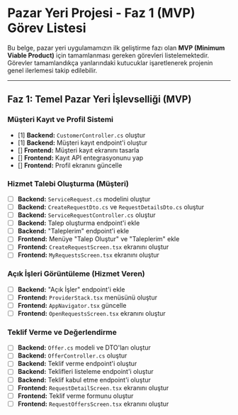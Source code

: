 # Pazar Yeri Projesi - Faz 1 (MVP) Görev Listesi

Bu belge, pazar yeri uygulamamızın ilk geliştirme fazı olan **MVP (Minimum Viable Product)** için tamamlanması gereken görevleri listelemektedir. Görevler tamamlandıkça yanlarındaki kutucuklar işaretlenerek projenin genel ilerlemesi takip edilebilir.

---

## Faz 1: Temel Pazar Yeri İşlevselliği (MVP)

### Müşteri Kayıt ve Profil Sistemi

- [1] **Backend:** `CustomerController.cs` oluştur
- [1] **Backend:** Müşteri kayıt endpoint'i oluştur
- [] **Frontend:** Müşteri kayıt ekranını tasarla
- [] **Frontend:** Kayıt API entegrasyonunu yap
- [] **Frontend:** Profil ekranını güncelle

### Hizmet Talebi Oluşturma (Müşteri)

- [ ] **Backend:** `ServiceRequest.cs` modelini oluştur
- [ ] **Backend:** `CreateRequestDto.cs` ve `RequestDetailsDto.cs` oluştur
- [ ] **Backend:** `ServiceRequestController.cs` oluştur
- [ ] **Backend:** Talep oluşturma endpoint'i ekle
- [ ] **Backend:** "Taleplerim" endpoint'i ekle
- [ ] **Frontend:** Menüye "Talep Oluştur" ve "Taleplerim" ekle
- [ ] **Frontend:** `CreateRequestScreen.tsx` ekranını oluştur
- [ ] **Frontend:** `MyRequestsScreen.tsx` ekranını oluştur

### Açık İşleri Görüntüleme (Hizmet Veren)

- [ ] **Backend:** "Açık İşler" endpoint'i ekle
- [ ] **Frontend:** `ProviderStack.tsx` menüsünü oluştur
- [ ] **Frontend:** `AppNavigator.tsx` güncelle
- [ ] **Frontend:** `OpenRequestsScreen.tsx` ekranını oluştur

### Teklif Verme ve Değerlendirme

- [ ] **Backend:** `Offer.cs` modeli ve DTO'ları oluştur
- [ ] **Backend:** `OfferController.cs` oluştur
- [ ] **Backend:** Teklif verme endpoint'i oluştur
- [ ] **Backend:** Teklifleri listeleme endpoint'i oluştur
- [ ] **Backend:** Teklif kabul etme endpoint'i oluştur
- [ ] **Frontend:** `RequestDetailScreen.tsx` ekranını oluştur
- [ ] **Frontend:** Teklif verme formunu oluştur
- [ ] **Frontend:** `RequestOffersScreen.tsx` ekranını oluştur
